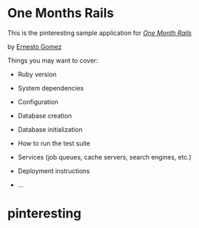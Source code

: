 # One Months Rails

This is the pinteresting sample application for
[*One Month Rails*](http://onemonthrails.com)

by [Ernesto Gomez](http://ebgomez.com)



Things you may want to cover:

* Ruby version

* System dependencies

* Configuration

* Database creation

* Database initialization

* How to run the test suite

* Services (job queues, cache servers, search engines, etc.)

* Deployment instructions

* ...
# pinteresting
